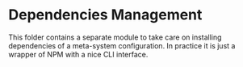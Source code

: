 # Dependencies Management

This folder contains a separate module to take care on installing dependencies of a meta-system configuration. In practice it is just a wrapper of NPM with a nice CLI interface.
